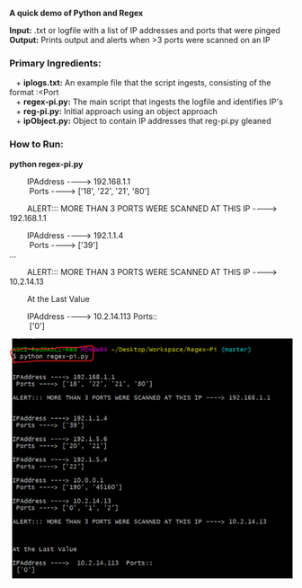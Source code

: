**A quick demo of Python and Regex**

**Input:** .txt or logfile with a list of IP addresses and ports that were pinged  
**Output:** Prints output and alerts when >3 ports were scanned on an IP  

### Primary Ingredients: 
&nbsp;&nbsp;&nbsp;+ **iplogs.txt:** An example file that the script ingests, consisting of the format <IP Address>:<Port       
&nbsp;&nbsp;&nbsp;+ **regex-pi.py:** The main script that ingests the logfile and identifies IP's   
&nbsp;&nbsp;&nbsp;+ **reg-pi.py:** Initial approach using an object approach  
&nbsp;&nbsp;&nbsp;+ **ipObject.py:** Object to contain IP addresses that reg-pi.py gleaned

 
### How to Run:

**python regex-pi.py**

&nbsp;&nbsp;&nbsp;&nbsp;&nbsp;&nbsp;&nbsp;&nbsp;IPAddress ----> 192.168.1.1  
&nbsp;&nbsp;&nbsp;&nbsp;&nbsp;&nbsp;&nbsp;&nbsp; Ports ----> ['18', '22', '21', '80']  

&nbsp;&nbsp;&nbsp;&nbsp;&nbsp;&nbsp;&nbsp;&nbsp;ALERT::: MORE THAN 3 PORTS WERE SCANNED AT THIS IP ----> 192.168.1.1  


&nbsp;&nbsp;&nbsp;&nbsp;&nbsp;&nbsp;&nbsp;&nbsp;IPAddress ----> 192.1.1.4  
&nbsp;&nbsp;&nbsp;&nbsp;&nbsp;&nbsp;&nbsp;&nbsp; Ports ----> ['39']  
...

&nbsp;&nbsp;&nbsp;&nbsp;&nbsp;&nbsp;&nbsp;&nbsp;ALERT::: MORE THAN 3 PORTS WERE SCANNED AT THIS IP ----> 10.2.14.13  



&nbsp;&nbsp;&nbsp;&nbsp;&nbsp;&nbsp;&nbsp;&nbsp;At the Last Value  

&nbsp;&nbsp;&nbsp;&nbsp;&nbsp;&nbsp;&nbsp;&nbsp;IPAddress ---->  10.2.14.113  Ports::  
&nbsp;&nbsp;&nbsp;&nbsp;&nbsp;&nbsp;&nbsp;&nbsp; ['0']  

 ![How to Run](https://raw.githubusercontent.com/ErikaVasNormandy/Regex-Pi/master/01HowToRun.png)

